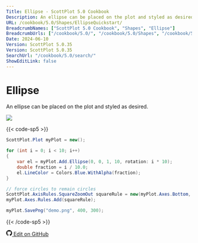 ```yaml
---
Title: Ellipse - ScottPlot 5.0 Cookbook
Description: An ellipse can be placed on the plot and styled as desired.
URL: /cookbook/5.0/Shapes/EllipseQuickstart/
BreadcrumbNames: ["ScottPlot 5.0 Cookbook", "Shapes", "Ellipse"]
BreadcrumbUrls: ["/cookbook/5.0/", "/cookbook/5.0/Shapes", "/cookbook/5.0/Shapes/EllipseQuickstart"]
Date: 2024-06-10
Version: ScottPlot 5.0.35
Version: ScottPlot 5.0.35
SearchUrl: "/cookbook/5.0/search/"
ShowEditLink: false
---
```


# Ellipse


An ellipse can be placed on the plot and styled as desired.

[![](/cookbook/5.0/images/EllipseQuickstart.png?240610190353)](/cookbook/5.0/images/EllipseQuickstart.png?240610190353)

{{< code-sp5 >}}

```cs
ScottPlot.Plot myPlot = new();

for (int i = 0; i < 10; i++)
{
    var el = myPlot.Add.Ellipse(0, 0, 1, 10, rotation: i * 10);
    double fraction = i / 10.0;
    el.LineColor = Colors.Blue.WithAlpha(fraction);
}

// force circles to remain circles
ScottPlot.AxisRules.SquareZoomOut squareRule = new(myPlot.Axes.Bottom, myPlot.Axes.Left);
myPlot.Axes.Rules.Add(squareRule);

myPlot.SavePng("demo.png", 400, 300);

```

{{< /code-sp5 >}}

<a href='https://github.com/ScottPlot/ScottPlot/blob/main/src/ScottPlot5/ScottPlot5%20Cookbook/Recipes/PlotTypes/Shapes.cs'><svg xmlns="http://www.w3.org/2000/svg" width="16" height="16" fill="currentColor" class="mb-1 bi bi-github" viewBox="0 0 16 16">
  <path d="M8 0C3.58 0 0 3.58 0 8c0 3.54 2.29 6.53 5.47 7.59.4.07.55-.17.55-.38 0-.19-.01-.82-.01-1.49-2.01.37-2.53-.49-2.69-.94-.09-.23-.48-.94-.82-1.13-.28-.15-.68-.52-.01-.53.63-.01 1.08.58 1.23.82.72 1.21 1.87.87 2.33.66.07-.52.28-.87.51-1.07-1.78-.2-3.64-.89-3.64-3.95 0-.87.31-1.59.82-2.15-.08-.2-.36-1.02.08-2.12 0 0 .67-.21 2.2.82.64-.18 1.32-.27 2-.27s1.36.09 2 .27c1.53-1.04 2.2-.82 2.2-.82.44 1.1.16 1.92.08 2.12.51.56.82 1.27.82 2.15 0 3.07-1.87 3.75-3.65 3.95.29.25.54.73.54 1.48 0 1.07-.01 1.93-.01 2.2 0 .21.15.46.55.38A8.01 8.01 0 0 0 16 8c0-4.42-3.58-8-8-8"/>
</svg> Edit on GitHub</a>

